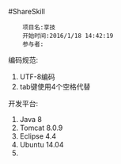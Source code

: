 #ShareSkill

        项目名:享技
        开始时间:2016/1/18 14:42:19
        参与者: 
        
编码规范:
1. UTF-8编码
2. tab键使用4个空格代替


开发平台:
1. Java 8
2. Tomcat 8.0.9
3. Eclipse 4.4
4. Ubuntu 14.04
5. 
